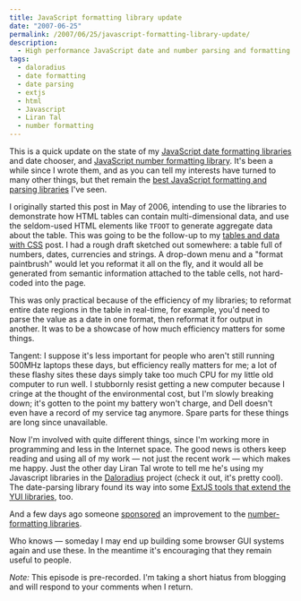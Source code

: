 ```yaml
---
title: JavaScript formatting library update
date: "2007-06-25"
permalink: /2007/06/25/javascript-formatting-library-update/
description:
  - High performance JavaScript date and number parsing and formatting libraries.
tags:
  - daloradius
  - date formatting
  - date parsing
  - extjs
  - html
  - Javascript
  - Liran Tal
  - number formatting
---
```

This is a quick update on the state of my [JavaScript date formatting libraries][1] and date chooser, and [JavaScript number formatting library][2]. It's been a while since I wrote them, and as you can tell my interests have turned to many other things, but thet remain the [best JavaScript formatting and parsing libraries][3] I've seen.

I originally started this post in May of 2006, intending to use the libraries to demonstrate how HTML tables can contain multi-dimensional data, and use the seldom-used HTML elements like `TFOOT` to generate aggregate data about the table. This was going to be the follow-up to my [tables and data with CSS][4] post. I had a rough draft sketched out somewhere: a table full of numbers, dates, currencies and strings. A drop-down menu and a "format paintbrush" would let you reformat it all on the fly, and it would all be generated from semantic information attached to the table cells, not hard-coded into the page.

This was only practical because of the efficiency of my libraries; to reformat entire date regions in the table in real-time, for example, you'd need to parse the value as a date in one format, then reformat it for output in another. It was to be a showcase of how much efficiency matters for some things.

Tangent: I suppose it's less important for people who aren't still running 500MHz laptops these days, but efficiency really matters for me; a lot of these flashy sites these days simply take too much CPU for my little old computer to run well. I stubbornly resist getting a new computer because I cringe at the thought of the environmental cost, but I'm slowly breaking down; it's gotten to the point my battery won't charge, and Dell doesn't even have a record of my service tag anymore. Spare parts for these things are long since unavailable.

Now I'm involved with quite different things, since I'm working more in programming and less in the Internet space. The good news is others keep reading and using all of my work &#8212; not just the recent work &#8212; which makes me happy. Just the other day Liran Tal wrote to tell me he's using my Javascript libraries in the [Daloradius][5] project (check it out, it's pretty cool). The date-parsing library found its way into some [ExtJS tools that extend the YUI libraries][6], too.

And a few days ago someone [sponsored][7] an improvement to the [number-formatting libraries][8].

Who knows &#8212; someday I may end up building some browser GUI systems again and use these. In the meantime it's encouraging that they remain useful to people.

*Note:* This episode is pre-recorded. I'm taking a short hiatus from blogging and will respond to your comments when I return.

 [1]: /blog/2005/12/20/javascript-date-parsing/
 [2]: /blog/2006/01/05/javascript-number-formatting/
 [3]: /blog/2006/05/14/javascript-date-formatting-benchmarks/
 [4]: /blog/2006/01/02/tables-and-data-part-1/
 [5]: http://sourceforge.net/projects/daloradius
 [6]: http://extjs.com/
 [7]: /donate/
 [8]: /blog/2007/06/19/javascript-number-formatting-library-updated/
